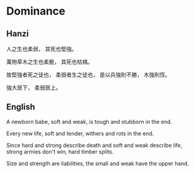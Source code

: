 # Dominance

## Hanzi

人之生也柔弱，
其死也堅強。

萬物草木之生也柔脆，
其死也枯槁。

故堅強者死之徒也，
柔弱者生之徒也，
是以兵強則不勝，
木強則恆。

強大居下，
柔弱居上。

## English

A newborn babe, soft and weak,
is tough and stubborn in the end.

Every new life, soft and tender,
withers and rots in the end.

Since hard and strong describe death
and soft and weak describe life,
strong armies don't win,
hard timber splits.

Size and strength are liabilities,
the small and weak have the upper hand.
